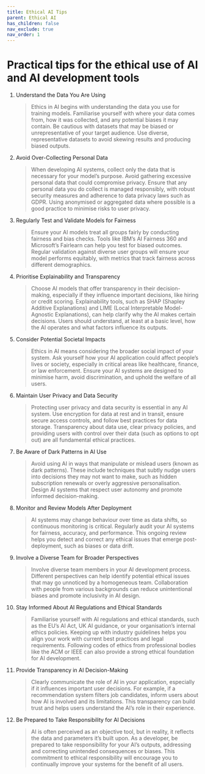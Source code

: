 ```yaml
---
title: Ethical AI Tips
parent: Ethical AI
has_children: false
nav_exclude: true
nav_order: 1
---
```


# Practical tips for the ethical use of AI and AI development tools

1. Understand the Data You Are Using

    > Ethics in AI begins with understanding the data you use for training models. Familiarise yourself 
    > with where your data comes from, how it was collected, and any potential biases it may contain. Be 
    > cautious with datasets that may be biased or unrepresentative of your target audience. Use diverse, 
    > representative datasets to avoid skewing results and producing biased outputs.

2. Avoid Over-Collecting Personal Data

    > When developing AI systems, collect only the data that is necessary for your model’s purpose. Avoid 
    > gathering excessive personal data that could compromise privacy. Ensure that any personal data you 
    > do collect is managed responsibly, with robust security measures and adherence to data privacy laws 
    > such as GDPR. Using anonymised or aggregated data where possible is a good practice to minimise 
    > risks to user privacy.

3. Regularly Test and Validate Models for Fairness

    > Ensure your AI models treat all groups fairly by conducting fairness and bias checks. Tools like 
    > IBM’s AI Fairness 360 and Microsoft’s Fairlearn can help you test for biased outcomes. Regular 
    > validation against diverse user groups will ensure your model performs equitably, with metrics that 
    > track fairness across different demographics.

4. Prioritise Explainability and Transparency

    > Choose AI models that offer transparency in their decision-making, especially if they influence 
    > important decisions, like hiring or credit scoring. Explainability tools, such as SHAP (Shapley 
    > Additive Explanations) and LIME (Local Interpretable Model-Agnostic Explanations), can help clarify 
    > why the AI makes certain decisions. Users should understand, at least at a basic level, how the AI 
    > operates and what factors influence its outputs.

5. Consider Potential Societal Impacts

    > Ethics in AI means considering the broader social impact of your system. Ask yourself how your AI 
    > application could affect people’s lives or society, especially in critical areas like healthcare, 
    > finance, or law enforcement. Ensure your AI systems are designed to minimise harm, avoid 
    > discrimination, and uphold the welfare of all users.

6. Maintain User Privacy and Data Security

    > Protecting user privacy and data security is essential in any AI system. Use encryption for data at 
    > rest and in transit, ensure secure access controls, and follow best practices for data storage. 
    > Transparency about data use, clear privacy policies, and providing users with control over their 
    > data (such as options to opt out) are all fundamental ethical practices.

7. Be Aware of Dark Patterns in AI Use

    > Avoid using AI in ways that manipulate or mislead users (known as dark patterns). These include 
    > techniques that subtly nudge users into decisions they may not want to make, such as hidden 
    > subscription renewals or overly aggressive personalisation. Design AI systems that respect user 
    > autonomy and promote informed decision-making.

8. Monitor and Review Models After Deployment

    > AI systems may change behaviour over time as data shifts, so continuous monitoring is critical. 
    > Regularly audit your AI systems for fairness, accuracy, and performance. This ongoing review helps 
    > you detect and correct any ethical issues that emerge post-deployment, such as biases or data drift.

9. Involve a Diverse Team for Broader Perspectives

    > Involve diverse team members in your AI development process. Different perspectives can help 
    > identify potential ethical issues that may go unnoticed by a homogeneous team. Collaboration with 
    > people from various backgrounds can reduce unintentional biases and promote inclusivity in AI design.

10. Stay Informed About AI Regulations and Ethical Standards

    > Familiarise yourself with AI regulations and ethical standards, such as the EU’s AI Act, UK AI 
    > guidance, or your organisation’s internal ethics policies. Keeping up with industry guidelines 
    > helps you align your work with current best practices and legal requirements. Following codes of 
    > ethics from professional bodies like the ACM or IEEE can also provide a strong ethical foundation 
    > for AI development.

11. Provide Transparency in AI Decision-Making

    > Clearly communicate the role of AI in your application, especially if it influences important user 
    > decisions. For example, if a recommendation system filters job candidates, inform users about how 
    > AI is involved and its limitations. This transparency can build trust and helps users understand 
    > the AI’s role in their experience.

12. Be Prepared to Take Responsibility for AI Decisions

    > AI is often perceived as an objective tool, but in reality, it reflects the data and parameters 
    > it’s built upon. As a developer, be prepared to take responsibility for your AI’s outputs, addressing 
    > and correcting unintended consequences or biases. This commitment to ethical responsibility will 
    > encourage you to continually improve your systems for the benefit of all users.
